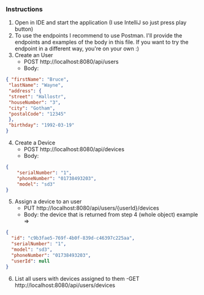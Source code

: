 ### Instructions
1. Open in IDE and start the application (I use IntelliJ so just press play button)
2. To use the endpoints I recommend to use Postman. I'll provide the endpoints and examples of the body in this file. If you want to try the endpoint in a different way, you're on your own :)
3. Create an User
   - POST http://localhost:8080/api/users
   - Body: 
``` json
{ "firstName": "Bruce",
 "lastName": "Wayne",
 "address": {
 "street": "Hallostr",
 "houseNumber": "3",
 "city": "Gotham",
 "postalCode": "12345"
 },
 "birthday": "1992-03-19"    
}
```
   
4. Create a Device
   - POST http://localhost:8080/api/devices
   - Body:
```json
{
    "serialNumber": "1",
    "phoneNumber": "01738493203",
    "model": "sd3"
}
```

5. Assign a device to an user
   - PUT http://localhost:8080/api/users/{userId}/devices
   - Body: the device that is returned from step 4 (whole object) example =>
```json
{
  "id": "c9b3fae5-769f-4b0f-839d-c46397c225aa",
  "serialNumber": "1",
  "model": "sd3",
  "phoneNumber": "01738493203",
  "userId": null
}
```

6. List all users with devices assigned to them
   -GET http://localhost:8080/api/users/devices